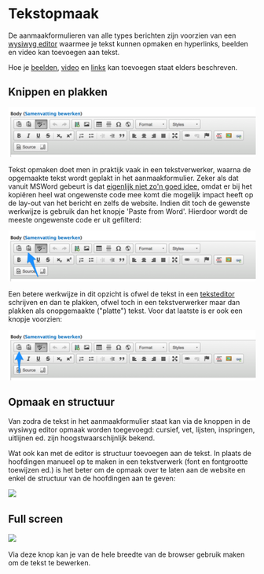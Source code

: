 # Tekstopmaak

De aanmaakformulieren van alle types berichten zijn voorzien van een [wysiwyg editor](https://nl.wikipedia.org/wiki/Wysiwyg) waarmee je tekst kunnen opmaken en hyperlinks, beelden en video kan toevoegen aan tekst. 

Hoe je [beelden](./beelden_toevoegen.md), [video](video_toevoegen.md) en [links](links_toevoegen.md) kan toevoegen staat elders beschreven. 

## Knippen en plakken

![](../beelden/wysiwyg.png)

Tekst opmaken doet men in praktijk vaak in een tekstverwerker, waarna de opgemaakte tekst wordt geplakt in het aanmaakformulier. Zeker als dat vanuit MSWord gebeurt is dat [eigenlijk niet zo'n goed idee,](http://theedublogger.com/2009/01/20/why-you-shouldnt-write-your-posts-using-word/) omdat er bij het kopiëren heel wat ongewenste code mee komt die mogelijk impact heeft op de lay-out van het bericht en zelfs de website. Indien dit toch de gewenste werkwijze is gebruik dan het knopje 'Paste from Word'. Hierdoor wordt de meeste ongewenste code er uit gefilterd:

![](../beelden/wysiwyg_word.png)

Een betere werkwijze in dit opzicht is ofwel de tekst in een [teksteditor](https://nl.wikipedia.org/wiki/Teksteditor) schrijven en dan te plakken, ofwel  toch in een tekstverwerker maar dan plakken als onopgemaakte ("platte") tekst. Voor dat laatste is er ook een knopje voorzien:

![](../beelden/wysiwyg_platte_tekst.png)


## Opmaak en structuur

Van zodra de tekst in het aanmaakformulier staat kan via de knoppen in de wysiwyg editor opmaak worden toegevoegd: cursief, vet, lijsten, inspringen, uitlijnen ed. zijn hoogstwaarschijnlijk bekend.

Wat ook kan met de editor is structuur toevoegen aan de tekst. In plaats de hoofdingen manueel op te maken in een tekstverwerk (font en fontgrootte toewijzen ed.) is het beter om de opmaak over te laten aan de website en enkel de structuur van de hoofdingen aan te geven: 

![](wysiwyg_structuur.png) 

## Full screen

![](wysiwyg_full_screen.png) 

Via deze knop kan je van de hele breedte van de browser gebruik maken om de tekst te bewerken.



